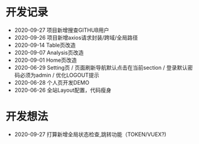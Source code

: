# 开发记录
- 2020-09-27 项目新增搜查GITHUB用户
- 2020-09-26 项目新增axios请求封装/跨域/全局路径
- 2020-09-14 Table页改造
- 2020-09-07 Analysis页改造
- 2020-09-01 Home页改造
- 2020-06-29 Setting页 / 页面刷新导航默认点击在当前section / 登录默认密码必须为admin / 优化LOGOUT提示
- 2020-06-28 个人页开发DEMO
- 2020-06-26 全站Layout配置，代码瘦身


# 开发想法
- 2020-09-27 打算新增全局状态检查,跳转功能（TOKEN/VUEX?)
